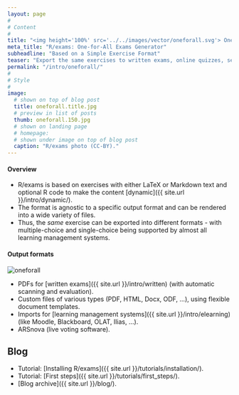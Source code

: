 ```yaml
---
layout: page
#
# Content
#
title: "<img height='100%' src='../../images/vector/oneforall.svg'> One-for-All Exams Generator"
meta_title: "R/exams: One-for-All Exams Generator"
subheadline: "Based on a Simple Exercise Format"
teaser: "Export the same exercises to written exams, online quizzes, self tests, and live voting software."
permalink: "/intro/oneforall/"
#
# Style
#
image:
  # shown on top of blog post
  title: oneforall.title.jpg
  # preview in list of posts
  thumb: oneforall.150.jpg
  # shown on landing page
  # homepage:
  # shown under image on top of blog post
  caption: "R/exams photo (CC-BY)."
---
```


#### Overview

- R/exams is based on exercises with either LaTeX or Markdown text and
  optional R code to make the content [dynamic]({{ site.url }}/intro/dynamic/).
- The format is agnostic to a specific output format and can be rendered
  into a wide variety of files.
- Thus, the _same_ exercise can be exported into different
  formats - with multiple-choice and single-choice being supported by
  almost all learning management systems.

#### Output formats

<div class='row t20 b20'>
  <div class='small-12 medium-10 large-8 columns'>
    <img src="{{ site.url }}/images/oneforall.svg" alt="oneforall" />
  </div>
</div>

- PDFs for [written exams]({{ site.url }}/intro/written) (with automatic scanning and evaluation).
- Custom files of various types (PDF, HTML, Docx, ODF, ...), using flexible document templates.
- Imports for [learning management systems]({{ site.url }}/intro/elearning) (like Moodle, Blackboard, OLAT, Ilias, ...).
- ARSnova (live voting software).


## Blog ##

* Tutorial: [Installing R/exams]({{ site.url }}/tutorials/installation/).
* Tutorial: [First steps]({{ site.url }}/tutorials/first_steps/).
* [Blog archive]({{ site.url }}/blog/).
